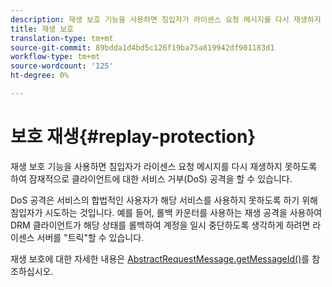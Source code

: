```yaml
---
description: 재생 보호 기능을 사용하면 침입자가 라이센스 요청 메시지를 다시 재생하지 못하도록 하여 잠재적으로 클라이언트에 대한 서비스 거부(DoS) 공격을 할 수 있습니다.
title: 재생 보호
translation-type: tm+mt
source-git-commit: 89bdda1d4bd5c126f19ba75a819942df901183d1
workflow-type: tm+mt
source-wordcount: '125'
ht-degree: 0%

---
```



# 보호 재생{#replay-protection}

재생 보호 기능을 사용하면 침입자가 라이센스 요청 메시지를 다시 재생하지 못하도록 하여 잠재적으로 클라이언트에 대한 서비스 거부(DoS) 공격을 할 수 있습니다.

DoS 공격은 서비스의 합법적인 사용자가 해당 서비스를 사용하지 못하도록 하기 위해 침입자가 시도하는 것입니다. 예를 들어, 롤백 카운터를 사용하는 재생 공격을 사용하여 DRM 클라이언트가 해당 상태를 롤백하여 계정을 일시 중단하도록 생각하게 하려면 라이센스 서버를 &quot;트릭&quot;할 수 있습니다.

재생 보호에 대한 자세한 내용은 [ AbstractRequestMessage.getMessageId()](https://help.adobe.com/en_US/primetime/api/drm-apis/server/javadocs-flashaccess-pro/com/adobe/flashaccess/sdk/protocol/AbstractRequestMessage.html#getMessageId())를 참조하십시오.
